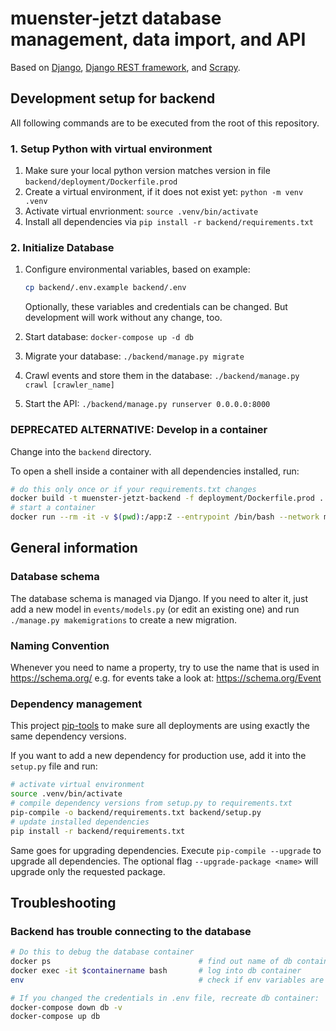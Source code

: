 # muenster-jetzt database management, data import, and API

Based on [Django](https://www.djangoproject.com/), [Django REST
framework](https://www.django-rest-framework.org/), and
[Scrapy](https://scrapy.org/).

## Development setup for backend

All following commands are to be executed from the root of this repository.

### 1. Setup Python with virtual environment

1. Make sure your local python version matches version in file `backend/deployment/Dockerfile.prod`
2. Create a virtual environment, if it does not exist yet: `python -m venv .venv`
3. Activate virtual envrionment: `source .venv/bin/activate`
4. Install all dependencies via `pip install -r backend/requirements.txt`

### 2. Initialize Database

1. Configure environmental variables, based on example:

    ```bash
    cp backend/.env.example backend/.env
    ```

   Optionally, these variables and credentials can be changed. But development will work without any change, too.
2. Start database: `docker-compose up -d db`
3. Migrate your database: `./backend/manage.py migrate`
4. Crawl events and store them in the database: `./backend/manage.py crawl [crawler_name]`
5. Start the API: `./backend/manage.py runserver 0.0.0.0:8000`

### DEPRECATED ALTERNATIVE: Develop in a container

Change into the `backend` directory.

To open a shell inside a container with all dependencies installed, run:

```bash
# do this only once or if your requirements.txt changes
docker build -t muenster-jetzt-backend -f deployment/Dockerfile.prod .
# start a container
docker run --rm -it -v $(pwd):/app:Z --entrypoint /bin/bash --network muenster-jetzt_default -p 8000:8000 --env-file .env muenster-jetzt-backend
```

## General information

### Database schema

The database schema is managed via Django. If you need to alter it, just add a
new model in `events/models.py` (or edit an existing one) and run `./manage.py
makemigrations` to create a new migration.

### Naming Convention

Whenever you need to name a property, try to use the name that is used in <https://schema.org/> e.g. for events take a look at: <https://schema.org/Event>

### Dependency management

This project [pip-tools](https://github.com/jazzband/pip-tools) to make sure all deployments are using exactly the same dependency versions.

If you want to add a new dependency for production use,
add it into the `setup.py` file and run:

```bash
# activate virtual environment
source .venv/bin/activate
# compile dependency versions from setup.py to requirements.txt
pip-compile -o backend/requirements.txt backend/setup.py
# update installed dependencies
pip install -r backend/requirements.txt
```

Same goes for upgrading dependencies.
Execute `pip-compile --upgrade` to upgrade all dependencies.
The optional flag `--upgrade-package <name>` will upgrade only the requested package.

## Troubleshooting

### Backend has trouble connecting to the database

```bash
# Do this to debug the database container
docker ps                                 # find out name of db container
docker exec -it $containername bash       # log into db container
env                                       # check if env variables are ok

# If you changed the credentials in .env file, recreate db container:
docker-compose down db -v
docker-compose up db
```
